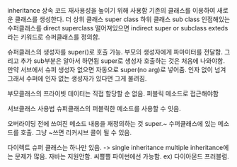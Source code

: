 inheritance 상속
코드 재사용성을 높이기 위해 사용함
기존의 클래스를 이용하여 새로운 클래스를 생성한다.
더 상위 클래스 super class 하위 클래스 sub class
인접해있는 수퍼클래스를 direct superclass 떨어져있으면 indirect super or subclass
exteds 라는 키워드로 슈퍼클래스를 정의함.

슈퍼클래스의 생성자를 super()로 호출 가능. 부모의 생성자에게 파마미터를 전달함. 그리고 추가 sub부분은 알아서 하면됨 super로 생성자 호출하는 것은 처음에 나와야함.
만약 서브에서 슈퍼 생성자 없으면 자동으로 super(no arg)로 넣어줌. 인자 없이 넘겨 그래서 수퍼에 인자 없는 생성자가 있다면 그게 불려짐.

부모클래스의 프라이빗 데이터는 직접 할당할 순 없음. 퍼블릭 메소드로 접근해야함

서브클래스 사용법
슈퍼클래스의 퍼블릭한 메소드를 사용할 수 잇음.

오버라이딩
전에 쓰여진 메소드 내용을 재정의하는 것
super.~ 수퍼클래스에 있는 메소드를 호출. 그냥 ~쓰면 리커시브 콜이 될 수 있음.

다이렉트 슈퍼 클래스는 하나만 있음. -> single inheritance
multiple inheritance에는 문제가 많음. 자바는 지원안함. 씨쁠쁠 파이썬에선 가능함. ex) 다이아몬드 프러블럼.
